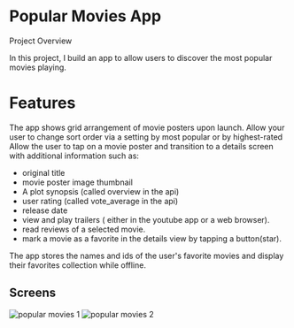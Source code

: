 # Popular Movies App
Project Overview

In this project, I build an app to allow users to discover the most popular movies playing.

# Features
The app shows grid arrangement of movie posters upon launch.
Allow your user to change sort order via a setting by most popular or by highest-rated
Allow the user to tap on a movie poster and transition to a details screen with additional information such as:
* original title
* movie poster image thumbnail
* A plot synopsis (called overview in the api)
* user rating (called vote_average in the api)
* release date
* view and play trailers ( either in the youtube app or a web browser).
* read reviews of a selected movie.
* mark a movie as a favorite in the details view by tapping a button(star).

The app stores the names and ids of the user's favorite movies and display their favorites collection while offline.

## Screens

![popular movies 1](https://user-images.githubusercontent.com/13125281/44620311-ba5eb900-a89a-11e8-8665-9518c4edfdff.jpg)
![popular movies 2](https://user-images.githubusercontent.com/13125281/44620312-bcc11300-a89a-11e8-814b-cc63a1f29195.jpg)
